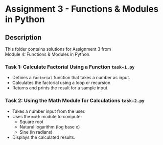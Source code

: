 # Assignment 3 - Functions & Modules in Python

## Description

This folder contains solutions for Assignment 3 from  
Module 4: Functions & Modules in Python.

### Task 1: Calculate Factorial Using a Function `task-1.py`
- Defines a `factorial` function that takes a number as input.
- Calculates the factorial using a loop or recursion.
- Returns and prints the result for a sample input.

### Task 2: Using the Math Module for Calculations `task-2.py`
- Takes a number input from the user.
- Uses the `math` module to compute:
  - Square root
  - Natural logarithm (log base e)
  - Sine (in radians)
- Displays the calculated results.
